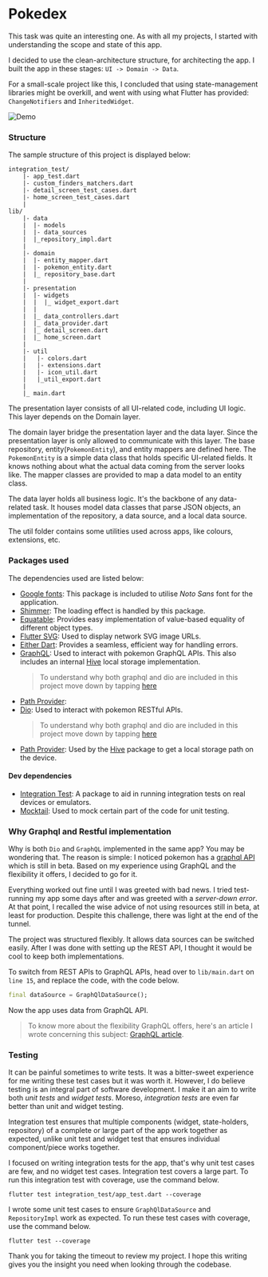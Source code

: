 # Pokedex

This task was quite an interesting one. As with all my projects, I started with understanding the scope and state of this app.

I decided to use the clean-architecture structure, for architecting the app. I built the app in these stages: `UI -> Domain -> Data`.

For a small-scale project like this,  I concluded that using state-management libraries might be overkill, and went with using what Flutter has provided: `ChangeNotifiers` and `InheritedWidget`.

![Demo](ezgif.com-gif-maker__3_.gif)
### Structure 
The sample structure of this project is displayed below:

    integration_test/
        |- app_test.dart
        |- custom_finders_matchers.dart
        |- detail_screen_test_cases.dart
        |- home_screen_test_cases.dart
        |
    lib/
        |- data
        |  |- models
        |  |- data_sources
        |  |_repository_impl.dart
        |
        |- domain
        |  |- entity_mapper.dart
        |  |- pokemon_entity.dart
        |  |_ repository_base.dart
        |
        |- presentation
        |  |- widgets
        |  |  |_ widget_export.dart
        |  |
        |  |_ data_controllers.dart
        |  |_ data_provider.dart
        |  |_ detail_screen.dart
        |  |_ home_screen.dart
        |
        |- util
        |   |- colors.dart
        |   |- extensions.dart
        |   |- icon_util.dart
        |   |_util_export.dart
        |
        |_ main.dart

The presentation layer consists of all UI-related code, including UI logic. This layer depends on the Domain layer.

The domain layer bridge the presentation layer and the data layer. Since the presentation layer is only allowed to communicate with this layer. The base repository, entity(`PokemonEntity`), and entity mappers are defined here. The `PokemonEntity` is a simple data class that holds specific UI-related fields. It knows nothing about what the actual data coming from the server looks like. The mapper classes are provided to map a data model to an entity class.

The data layer holds all business logic. It's the backbone of any data-related task. It houses model data classes that parse JSON objects, an implementation of the repository, a data source, and a local data source.

The util folder contains some utilities used across apps, like colours, extensions, etc.

### Packages used
The dependencies used are listed below:
- [Google fonts](https://pub.dev/packages/google_fonts): This package is included to utilise *Noto Sans* font for the application.
- [Shimmer](https://pub.dev/packages/shimmer): The loading effect is handled by this package.
- [Equatable](https://pub.dev/packages/equatable): Provides easy implementation of value-based equality of different object types. 
- [Flutter SVG](https://pub.dev/packages/flutter_svg): Used to display network SVG  image URLs.
- [Either Dart](https://pub.dev/packages/either_dart):  Provides a seamless, efficient way for handling errors.
- [GraphQL](https://pub.dev/packages/graphql): Used to interact with pokemon GraphQL APIs. This also includes an internal [Hive](https://pub.dev/packages/hive) local storage implementation.
    > To understand why both graphql and dio are included in this project move down by tapping [here](#why-graphql-and-restful-implementation)
- [Path Provider](https://pub.dev/packages/path_provider): 
- [Dio](https://pub.dev/packages/dio): Used to interact with pokemon RESTful APIs. 
  > To understand why both graphql and dio are included in this project move down by tapping [here](#why-graphql-and-restful-implementation)
- [Path Provider](https://pub.dev/packages/path_provider): Used by the [Hive](https://pub.dev/packages/hive) package to get a local storage path on the device.

#### Dev dependencies
- [Integration Test](): A package to aid in running integration tests on real devices or emulators.
- [Mocktail](https://pub.dev/packages/mocktail): Used to mock certain part of the code for unit testing.

### Why Graphql and Restful implementation
Why is both `Dio` and `GraphQL` implemented in the same app? You may be wondering that. The reason is simple: I noticed pokemon has a [graphql API](beta.pokeapi.co/graphql/console) which is still in beta. Based on my experience using GraphQL and the flexibility it offers, I decided to go for it.

Everything worked out fine until I was greeted with bad news. I tried test-running my app some days after and was greeted with a *server-down error*. At that point, I recalled the wise advice of not using resources still in beta, at least for production. Despite this challenge, there was light at the end of the tunnel.

The project was structured flexibly. It allows data sources can be switched easily. After I was done with setting up the REST API, I thought it would be cool to keep both implementations.

To switch from REST APIs to GraphQL APIs, head over to `lib/main.dart` on `line 15`, and replace the code, with the code below.

```dart
final dataSource = GraphQlDataSource();
```
Now the app uses data from GraphQL API.
> To know more about the flexibility GraphQL offers, here's an article I wrote concerning this subject: [GraphQL article](https://blog.codemagic.io/flutter-graphql/).


### Testing
It can be painful sometimes to write tests. It was a bitter-sweet experience for me writing these test cases but it was worth it. However, I do believe testing is an integral part of software development. I make it an aim to write both *unit tests* and *widget tests*. Moreso, *integration tests* are even far better than unit and widget testing. 

Integration test ensures that multiple components (widget, state-holders, repository) of a complete or large part of the app work together as expected, unlike unit test and widget test that ensures individual component/piece works together.

I focused on writing integration tests for the app, that's why unit test cases are few, and no widget test cases. Integration test covers a large part. To run this integration test with coverage, use the command below.

```
flutter test integration_test/app_test.dart --coverage
```

I wrote some unit test cases to ensure `GraphQlDataSource` and `RepositoryImpl` work as expected. To run these test cases with coverage, use the command below.

```
flutter test --coverage
```

Thank you for taking the timeout to review my project. I hope this writing gives you the insight you need when looking through the codebase.
